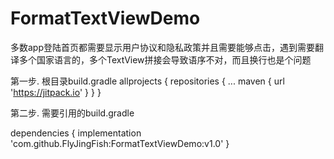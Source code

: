 # FormatTextViewDemo
多数app登陆首页都需要显示用户协议和隐私政策并且需要能够点击，遇到需要翻译多个国家语言的，多个TextView拼接会导致语序不对，而且换行也是个问题


第一步. 根目录build.gradle
allprojects {
	repositories {
		...
		maven { url 'https://jitpack.io' }
	}
}

第二步. 需要引用的build.gradle

dependencies {
	implementation 'com.github.FlyJingFish:FormatTextViewDemo:v1.0'
}
